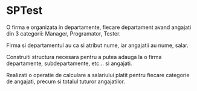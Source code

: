 # SPTest
O firma e organizata in departamente, fiecare departament avand angajati din 3 categorii: Manager, Programator, Tester.

Firma si departamentul au ca si atribut nume, iar angajatii au nume, salar.

Construiti structura necesara pentru a putea adauga la o firma departamente, subdepartamente, etc... si angajati.

Realizati o operatie de calculare a salariului platit pentru fiecare categorie de angajati, precum si totalul tuturor angajatilor.